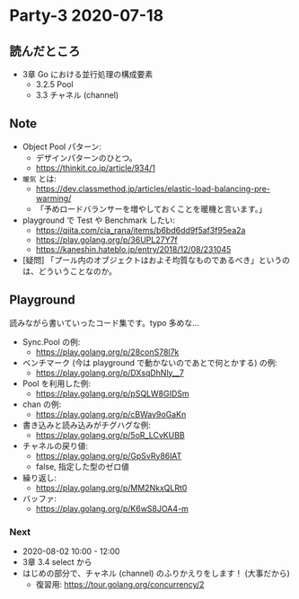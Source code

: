 # Party-3 2020-07-18
## 読んだところ
- 3章 Go における並行処理の構成要素
    - 3.2.5 Pool
    - 3.3 チャネル (channel)
    
## Note
- Object Pool パターン:
    - デザインパターンのひとつ。
    - https://thinkit.co.jp/article/934/1
- `暖気` とは:
    - https://dev.classmethod.jp/articles/elastic-load-balancing-pre-warming/
    - 「予めロードバランサーを増やしておくことを暖機と言います。」    
- playground で Test や Benchmark したい:
    - https://qiita.com/cia_rana/items/b6bd6dd9f5af3f95ea2a
    - https://play.golang.org/p/36UPL27Y7f
    - https://kaneshin.hateblo.jp/entry/2018/12/08/231045
- [疑問] 「プール内のオブジェクトはおよそ均質なものであるべき」というのは、どういうことなのか。

## Playground
読みながら書いていったコード集です。typo 多めな...
- Sync.Pool の例:
    - https://play.golang.org/p/28conS78l7k
- ベンチマーク (今は playground で動かないのであとで何とかする) の例:
    - https://play.golang.org/p/DXsqDhNly__7
- Pool を利用した例:
    - https://play.golang.org/p/pSQLW8GIDSm
- chan の例:
    - https://play.golang.org/p/cBWav9oGaKn
- 書き込みと読み込みがチグハグな例:
    - https://play.golang.org/p/5oR_LCvKUBB
- チャネルの戻り値:
    - https://play.golang.org/p/GpSvRy86lAT
    - false, 指定した型のゼロ値
- 繰り返し:
    - https://play.golang.org/p/MM2NkxQLRt0
- バッファ:
    - https://play.golang.org/p/K6wS8JOA4-m

### Next
- 2020-08-02 10:00 - 12:00
- 3章 3.4 select から
- はじめの部分で、チャネル (channel) のふりかえりをします！ (大事だから)
    - 復習用: https://tour.golang.org/concurrency/2
